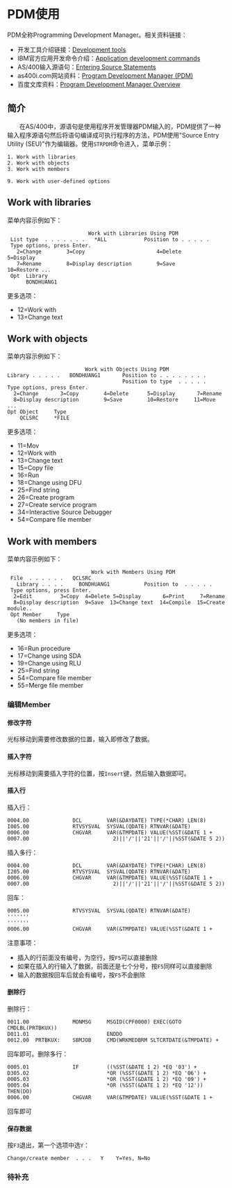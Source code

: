 # PDM使用
PDM全称Programming Development Manager。相关资料链接：
- 开发工具介绍链接：[Development tools](https://www.ibm.com/docs/en/i/7.2?topic=programming-development-tools)
- IBM官方应用开发命令介绍：[Application development commands](https://www.ibm.com/docs/en/i/7.2?topic=commands-application-development)
- AS/400输入源语句：[Entering Source Statements](https://www.ibm.com/docs/en/i/7.2?topic=programming-development-tools)
- as400i.com网站资料：[Program Development Manager (PDM)](https://as400i.com/2013/03/12/program-development-manager-pdm/)
- 百度文库资料：[Program Development Manager Overview](https://wenku.baidu.com/view/7c06763a43323968011c92f9.html)

## 简介
&#8195;&#8195;在AS/400中，源语句是使用程序开发管理器PDM输入的，PDM提供了一种输入程序源语句然后将语句编译成可执行程序的方法，PDM使用"Source Entry Utility (SEU)"作为编辑器。使用`STRPDM`命令进入，菜单示例：
```
1. Work with libraries            
2. Work with objects              
3. Work with members              
                                  
9. Work with user-defined options  
```
## Work with libraries 
菜单内容示例如下：
```
                          Work with Libraries Using PDM                
 List type  . . . . . . .   *ALL            Position to . . . . .             
 Type options, press Enter.                                                   
   2=Change        3=Copy                       4=Delete        5=Display     
   7=Rename        8=Display description        9=Save          10=Restore ...
 Opt  Library                                                                 
      BONDHUANG1                                                          
```
更多选项：
- 12=Work with 
- 13=Change text

## Work with objects    
菜单内容示例如下：
```
                         Work with Objects Using PDM                   
Library . . . . .   BONDHUANG1       Position to . . . . . . . .             
                                     Position to type  . . . . .             
Type options, press Enter.                                                   
  2=Change       3=Copy        4=Delete      5=Display       7=Rename        
  8=Display description        9=Save        10=Restore     11=Move ...      
Opt Object     Type                                                          
    QCLSRC     *FILE                                                         
```
更多选项：
- 11=Mov
- 12=Work with 
- 13=Change text
- 15=Copy file 
- 16=Run
- 18=Change using DFU
- 25=Find string
- 26=Create program
- 27=Create service program
- 34=Interactive Source Debugger
- 54=Compare file member

## Work with members 
菜单内容示例如下：
```
                           Work with Members Using PDM                   
 File  . . . . . .   QCLSRC                                                    
   Library . . . .     BONDHUANG1           Position to  . . . . .               
 Type options, press Enter.                                                    
  2=Edit         3=Copy  4=Delete 5=Display       6=Print     7=Rename         
  8=Display description  9=Save  13=Change text  14=Compile  15=Create module..
 Opt Member     Type                                                           
   (No members in file)                                                        
```
更多选项：
- 16=Run procedure
- 17=Change using SDA
- 19=Change using RLU
- 25=Find string
- 54=Compare file member
- 55=Merge file member

### 编辑Member
#### 修改字符
光标移动到需要修改数据的位置，输入即修改了数据。
#### 插入字符
光标移动到需要插入字符的位置，按`Insert`键，然后输入数据即可。
#### 插入行
插入行：
```
0004.00              DCL        VAR(&DAYDATE) TYPE(*CHAR) LEN(8)      
I005.00              RTVSYSVAL  SYSVAL(QDATE) RTNVAR(&DATE)           
0006.00              CHGVAR     VAR(&TMPDATE) VALUE(%SST(&DATE 1 +    
0007.00                           2)||'/'||'21'||'/'||%SST(&DATE 5 2))
```
插入多行：
```
0004.00              DCL        VAR(&DAYDATE) TYPE(*CHAR) LEN(8)      
I205.00              RTVSYSVAL  SYSVAL(QDATE) RTNVAR(&DATE)           
0006.00              CHGVAR     VAR(&TMPDATE) VALUE(%SST(&DATE 1 +    
0007.00                           2)||'/'||'21'||'/'||%SST(&DATE 5 2))
```
回车：
```
0005.00              RTVSYSVAL  SYSVAL(QDATE) RTNVAR(&DATE)     
'''''''                                                         
'''''''                                                         
0006.00              CHGVAR     VAR(&TMPDATE) VALUE(%SST(&DATE 1 +                                                  
```
注意事项：
- 插入的行前面没有编号，为空行，按`F5`可以直接删除
- 如果在插入的行输入了数据，前面还是七个分号，按`F5`同样可以直接删除
- 输入的数据按回车后就会有编号，按`F5`不会删除

#### 删除行
删除行：
```
0011.00              MONMSG     MSGID(CPF0000) EXEC(GOTO CMDLBL(PRTBKUX))  
D011.01                         ENDDO                                      
0012.00  PRTBKUX:    SBMJOB     CMD(WRKMEDBRM SLTCRTDATE(&TMPDATE) +       
```
回车即可。删除多行：
```
0005.01              IF         ((%SST(&DATE 1 2) *EQ '03') +              
D305.02                         *OR (%SST(&DATE 1 2) *EQ '06') +           
0005.03                         *OR (%SST(&DATE 1 2) *EQ '09') +           
0005.04                         *OR (%SST(&DATE 1 2) *EQ '12'))  THEN(DO)  
0006.00              CHGVAR     VAR(&TMPDATE) VALUE(%SST(&DATE 1 +         
```
回车即可

#### 保存数据
按`F3`退出，第一个选项中选`Y`：
```
Change/create member  . . .   Y    Y=Yes, N=No 
```
### 待补充
